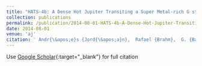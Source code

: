 ```yaml
---
title: "HATS-4b: A Dense Hot Jupiter Transiting a Super Metal-rich G star"
collection: publications
permalink: /publication/2014-08-01-HATS-4b-A-Dense-Hot-Jupiter-Transiting-a-Super-Metal-rich-G-star
date: 2014-08-01
venue: 'aj'
citation: ' Andr{\&apos;e}s {Jord{\&apos;a}n},  Rafael {Brahm},  G. {Bakos},  D. {Bayliss},  K. {Penev},  J. {Hartman},  G. {Zhou},  L. {Mancini},  M. {Mohler-Fischer},  S. {Ciceri},  B. {Sato},  Z. {Csubry},  M. {Rabus},  V. {Suc},  N. {Espinoza},  W. {Bhatti},  M. {de Val-Borro},  L. {Buchhave},  B. {Cs{\&apos;a}k},  T. {Henning},  B. {Schmidt},  T. {Tan},  R. {Noyes},  B. {B{\&apos;e}ky},  R. {Butler},  S. {Shectman},  J. {Crane},  I. {Thompson},  A. {Williams},  R. {Martin},  C. {Contreras},  J. {L{\&apos;a}z{\&apos;a}r},  I. {Papp},  P. {S{\&apos;a}ri}, &quot;HATS-4b: A Dense Hot Jupiter Transiting a Super Metal-rich G star.&quot; aj, 2014.'
---
```

Use [Google Scholar](https://scholar.google.com/scholar?q=HATS+4b:+A+Dense+Hot+Jupiter+Transiting+a+Super+Metal+rich+G+star){:target="_blank"} for full citation